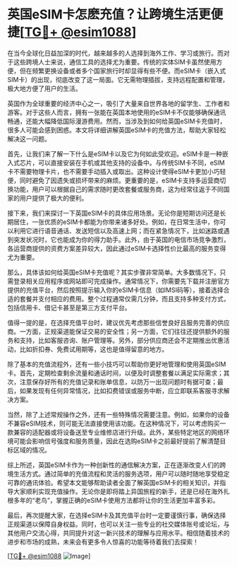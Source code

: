 # 英国eSIM卡怎麽充值？让跨境生活更便捷[[TG💪+ @esim1088](https://t.me/s/esim1088)]

在当今全球化日益加深的时代，越来越多的人选择到海外工作、学习或旅行。而对于这些跨境人士来说，通信工具的选择尤为重要。传统的实体SIM卡虽然使用方便，但在频繁更换设备或者多个国家旅行时却显得有些不便。而eSIM卡（嵌入式SIM卡）的出现，彻底改变了这一局面。它无需物理插拔，支持远程配置和管理，极大地方便了用户的生活。

英国作为全球重要的经济中心之一，吸引了大量来自世界各地的留学生、工作者和游客。对于这些人而言，拥有一张能在英国本地使用的eSIM卡不仅能够确保通讯畅通，还能大幅降低国际漫游费用。然而，当涉及到如何给英国eSIM卡充值时，很多人可能会感到困惑。本文将详细讲解英国eSIM卡的充值方法，帮助大家轻松解决这一问题。

首先，让我们来了解一下什么是eSIM卡以及它为何如此受欢迎。eSIM卡是一种嵌入式芯片，可以直接安装在手机或其他支持的设备中。与传统SIM卡不同，eSIM卡不需要物理卡片，也不需要手动插入或取出。这种设计使得eSIM卡更加小巧轻便，同时避免了因遗失或损坏带来的麻烦。更重要的是，eSIM卡支持多运营商切换功能，用户可以根据自己的需求随时更改套餐或服务商，这为经常往返于不同国家的用户提供了极大的便利。

接下来，我们来探讨一下英国eSIM卡的具体应用场景。无论你是短期访问还是长期居住，一张优质的eSIM卡都能为你带来诸多好处。例如，在日常生活中，你可以利用它进行语音通话、发送短信以及高速上网；而在紧急情况下，比如迷路或遇到突发状况时，它也能成为你的得力助手。此外，由于英国的电信市场竞争激烈，各运营商提供的资费方案差异较大，因此通过eSIM卡选择性价比最高的服务变得尤为重要。

那么，具体该如何给英国eSIM卡充值呢？其实步骤非常简单。大多数情况下，只需登录相关应用程序或网站即可完成操作。通常情况下，你需要先下载并注册官方提供的充值平台，然后按照提示输入你的eSIM卡信息（如IMSI码等），接着选择合适的套餐并支付相应的费用。整个过程通常仅需几分钟，而且支持多种支付方式，包括信用卡、借记卡甚至是第三方支付平台。

值得一提的是，在选择充值平台时，建议优先考虑那些信誉良好且服务完善的供应商。一方面，正规渠道能保证交易的安全性；另一方面，它们往往还提供额外的服务和支持，比如客服咨询、账户管理等。另外，部分供应商还会不定期推出优惠活动，比如折扣券、免费试用期等，这也是值得留意的地方。

除了基本的充值流程外，还有一些小技巧可以帮助你更好地管理和使用英国eSIM卡。首先，定期检查剩余流量和通话时间，以便及时调整套餐以满足实际需求；其次，注意保存好所有的充值记录和账单信息，以防万一出现问题时有据可查；最后，如果发现有任何异常情况，比如扣费错误或服务中断，应立即联系客服寻求解决方案。

当然，除了上述常规操作之外，还有一些特殊情况需要注意。例如，如果你的设备不兼容eSIM技术，则可能无法直接使用该功能。在这种情况下，可以考虑购买一款兼容的适配器或将设备送至专业维修店进行升级。此外，某些特定地区的网络环境可能会影响信号强度和服务质量，因此在选购eSIM卡之前最好提前了解清楚目标区域的情况。

综上所述，英国eSIM卡作为一种创新性的通信解决方案，正在逐渐改变人们的跨境生活方式。通过简单的充值流程和灵活的服务选项，用户可以随时随地享受稳定可靠的通讯体验。希望本文能够帮助读者全面了解英国eSIM卡的相关知识，并指导大家顺利实现充值操作。无论你是即将踏上异国旅程的新手，还是已经在海外扎根多年的“老鸟”，掌握正确的eSIM卡使用方法都将让你的生活更加丰富多彩。

最后，再次提醒大家，在选择eSIM卡及其充值平台时一定要谨慎行事，确保选择正规渠道以保障自身权益。同时，也可以关注一些专业的社交媒体账号或论坛，与其他用户交流心得，共同提升对这一新兴技术的理解与应用水平。相信随着技术的进步和市场的成熟，未来会有更多令人惊喜的功能等待着我们去探索！

[[TG💪+ @esim1088](https://t.me/s/esim1088) ![Image](https://i.postimg.cc/4NQfJmqS/Snipaste-2025-05-13-00-14-12.png)]